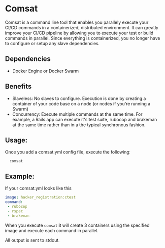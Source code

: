 # Comsat

Comsat is a command line tool that enables you parallely execute your CI/CD commands in a containerized, distributed environment. It can greatly improve your CI/CD pipeline by allowing you to execute your test or build commands in parallel. Since everything is containerized, you no longer have to configure or setup any slave dependencies.

## Dependencies
 * Docker Engine or Docker Swarm

## Benefits
 * Slaveless: No slaves to configure. Execution is done by creating a container of your code base on a node (or nodes if you're running a Swarm)
 * Concurrency: Execute multiple commands at the same time. For example, a Rails app can execute it's test suite, rubocop and brakeman at the same time rather than in a the typical synchronous fashion.

## Usage:

Once you add a comsat.yml config file, execute the following:

```
  comsat
```

## Example:

If your comsat.yml looks like this

```yml
image: hacker_registration:ctest
command: 
 - rubocop
 - rspec
 - brakeman
```

When you execute `comsat` it will create 3 containers using the specified image and execute each command in parallel.

All output is sent to stdout.
